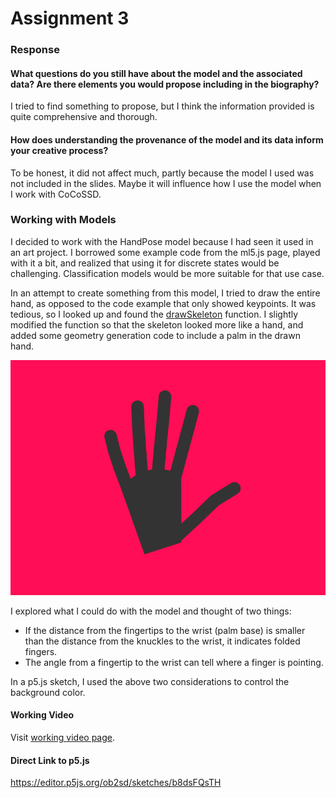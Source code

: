 # Assignment 3

### Response

#### What questions do you still have about the model and the associated data? Are there elements you would propose including in the biography?

I tried to find something to propose, but I think the information provided is quite comprehensive and thorough.

#### How does understanding the provenance of the model and its data inform your creative process?

To be honest, it did not affect much, partly because the model I used was not included in the slides. Maybe it will influence how I use the model when I work with CoCoSSD.

### Working with Models

I decided to work with the HandPose model because I had seen it used in an art project. I borrowed some example code from the ml5.js page, played with it a bit, and realized that using it for discrete states would be challenging. Classification models would be more suitable for that use case.

In an attempt to create something from this model, I tried to draw the entire hand, as opposed to the code example that only showed keypoints. It was tedious, so I looked up and found the [drawSkeleton](https://github.com/makeabilitylab/p5js/blob/master/ml5js/HandPose/HandPoseDemo/sketch.js) function. I slightly modified the function so that the skeleton looked more like a hand, and added some geometry generation code to include a palm in the drawn hand.

<img src="./hand.png" width="600px"/>

I explored what I could do with the model and thought of two things:
- If the distance from the fingertips to the wrist (palm base) is smaller than the distance from the knuckles to the wrist, it indicates folded fingers. 
- The angle from a fingertip to the wrist can tell where a finger is pointing. 

In a p5.js sketch, I used the above two considerations to control the background color.

#### Working Video

Visit [working video page](./working%20video.mp4).

#### Direct Link to p5.js

https://editor.p5js.org/ob2sd/sketches/b8dsFQsTH
